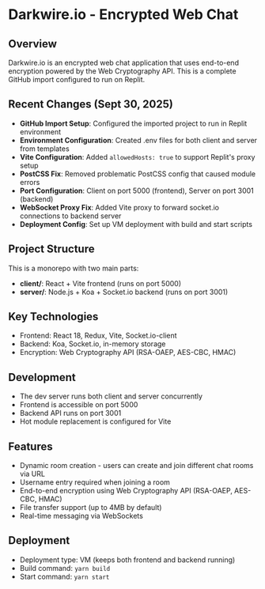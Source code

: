 # Darkwire.io - Encrypted Web Chat

## Overview
Darkwire.io is an encrypted web chat application that uses end-to-end encryption powered by the Web Cryptography API. This is a complete GitHub import configured to run on Replit.

## Recent Changes (Sept 30, 2025)
- **GitHub Import Setup**: Configured the imported project to run in Replit environment
- **Environment Configuration**: Created .env files for both client and server from templates
- **Vite Configuration**: Added `allowedHosts: true` to support Replit's proxy setup
- **PostCSS Fix**: Removed problematic PostCSS config that caused module errors
- **Port Configuration**: Client on port 5000 (frontend), Server on port 3001 (backend)
- **WebSocket Proxy Fix**: Added Vite proxy to forward socket.io connections to backend server
- **Deployment Config**: Set up VM deployment with build and start scripts

## Project Structure
This is a monorepo with two main parts:
- **client/**: React + Vite frontend (runs on port 5000)
- **server/**: Node.js + Koa + Socket.io backend (runs on port 3001)

## Key Technologies
- Frontend: React 18, Redux, Vite, Socket.io-client
- Backend: Koa, Socket.io, in-memory storage
- Encryption: Web Cryptography API (RSA-OAEP, AES-CBC, HMAC)

## Development
- The dev server runs both client and server concurrently
- Frontend is accessible on port 5000
- Backend API runs on port 3001
- Hot module replacement is configured for Vite

## Features
- Dynamic room creation - users can create and join different chat rooms via URL
- Username entry required when joining a room
- End-to-end encryption using Web Cryptography API (RSA-OAEP, AES-CBC, HMAC)
- File transfer support (up to 4MB by default)
- Real-time messaging via WebSockets

## Deployment
- Deployment type: VM (keeps both frontend and backend running)
- Build command: `yarn build`
- Start command: `yarn start`
